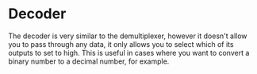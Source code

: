 # Decoder

The decoder is very similar to the demultiplexer, however it doesn't allow you to pass through any data, it only allows you to select which of its outputs to set to high. This is useful in cases where you want to convert a binary number to a decimal number, for example.

